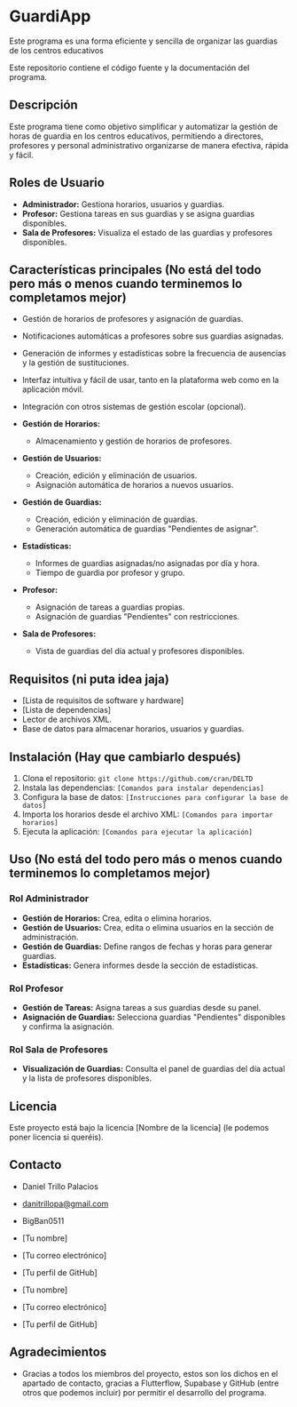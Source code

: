 # GuardiApp

Este programa es una forma eficiente y sencilla de organizar las guardias de los centros educativos

Este repositorio contiene el código fuente y la documentación del programa.

## Descripción

Este programa tiene como objetivo simplificar y automatizar la gestión de horas de guardia en los centros educativos, permitiendo a directores, profesores y personal administrativo organizarse de manera efectiva, rápida y fácil.

## Roles de Usuario

* **Administrador:** Gestiona horarios, usuarios y guardias.
* **Profesor:** Gestiona tareas en sus guardias y se asigna guardias disponibles.
* **Sala de Profesores:** Visualiza el estado de las guardias y profesores disponibles.

## Características principales (No está del todo pero más o menos cuando terminemos lo completamos mejor)

* Gestión de horarios de profesores y asignación de guardias.
* Notificaciones automáticas a profesores sobre sus guardias asignadas.
* Generación de informes y estadísticas sobre la frecuencia de ausencias y la gestión de sustituciones.
* Interfaz intuitiva y fácil de usar, tanto en la plataforma web como en la aplicación móvil.
* Integración con otros sistemas de gestión escolar (opcional).

* **Gestión de Horarios:**
    * Almacenamiento y gestión de horarios de profesores.
* **Gestión de Usuarios:**
    * Creación, edición y eliminación de usuarios.
    * Asignación automática de horarios a nuevos usuarios.
* **Gestión de Guardias:**
    * Creación, edición y eliminación de guardias.
    * Generación automática de guardias "Pendientes de asignar".
* **Estadísticas:**
    * Informes de guardias asignadas/no asignadas por día y hora.
    * Tiempo de guardia por profesor y grupo.
* **Profesor:**
    * Asignación de tareas a guardias propias.
    * Asignación de guardias "Pendientes" con restricciones.
* **Sala de Profesores:**
    * Vista de guardias del día actual y profesores disponibles.

## Requisitos (ni puta idea jaja)

* [Lista de requisitos de software y hardware]
* [Lista de dependencias]
* Lector de archivos XML.
* Base de datos para almacenar horarios, usuarios y guardias.

## Instalación (Hay que cambiarlo después)

1.  Clona el repositorio: `git clone https://github.com/cran/DELTD`
2.  Instala las dependencias: `[Comandos para instalar dependencias]`
3.  Configura la base de datos: `[Instrucciones para configurar la base de datos]`
4.  Importa los horarios desde el archivo XML: `[Comandos para importar horarios]`
5.  Ejecuta la aplicación: `[Comandos para ejecutar la aplicación]`

## Uso (No está del todo pero más o menos cuando terminemos lo completamos mejor)

### Rol Administrador

* **Gestión de Horarios:** Crea, edita o elimina horarios.
* **Gestión de Usuarios:** Crea, edita o elimina usuarios en la sección de administración.
* **Gestión de Guardias:** Define rangos de fechas y horas para generar guardias.
* **Estadísticas:** Genera informes desde la sección de estadísticas.

### Rol Profesor

* **Gestión de Tareas:** Asigna tareas a sus guardias desde su panel.
* **Asignación de Guardias:** Selecciona guardias "Pendientes" disponibles y confirma la asignación.

### Rol Sala de Profesores

* **Visualización de Guardias:** Consulta el panel de guardias del día actual y la lista de profesores disponibles.

## Licencia

Este proyecto está bajo la licencia [Nombre de la licencia] (le podemos poner licencia si queréis).

## Contacto

* Daniel Trillo Palacios
* danitrillopa@gmail.com
* BigBan0511


* [Tu nombre]
* [Tu correo electrónico]
* [Tu perfil de GitHub]
  

* [Tu nombre]
* [Tu correo electrónico]
* [Tu perfil de GitHub]

## Agradecimientos

* Gracias a todos los miembros del proyecto, estos son los dichos en el apartado de contacto, gracias a Flutterflow, Supabase y GitHub (entre otros que podemos incluir) por permitir el desarrollo del programa.
